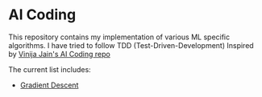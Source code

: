 # AI Coding
This repository contains my implementation of various ML specific algorithms. I have tried to follow TDD (Test-Driven-Development)
Inspired by [Vinija Jain's AI Coding repo](https://github.com/vinija/AI-Coding)

The current list includes:
- [Gradient Descent](src/gradient_descent.py)
